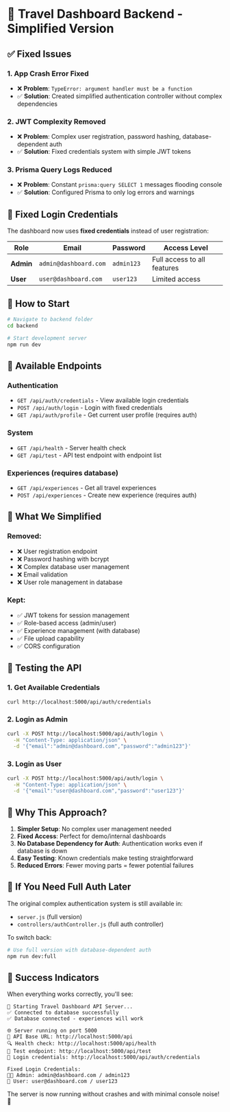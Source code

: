 # 🚀 Travel Dashboard Backend - Simplified Version

## ✅ Fixed Issues

### 1. **App Crash Error Fixed**
- ❌ **Problem**: `TypeError: argument handler must be a function` 
- ✅ **Solution**: Created simplified authentication controller without complex dependencies

### 2. **JWT Complexity Removed**
- ❌ **Problem**: Complex user registration, password hashing, database-dependent auth
- ✅ **Solution**: Fixed credentials system with simple JWT tokens

### 3. **Prisma Query Logs Reduced**
- ❌ **Problem**: Constant `prisma:query SELECT 1` messages flooding console
- ✅ **Solution**: Configured Prisma to only log errors and warnings

## 🔑 Fixed Login Credentials

The dashboard now uses **fixed credentials** instead of user registration:

| Role  | Email | Password | Access Level |
|-------|-------|----------|-------------|
| **Admin** | `admin@dashboard.com` | `admin123` | Full access to all features |
| **User** | `user@dashboard.com` | `user123` | Limited access |

## 🚀 How to Start

```bash
# Navigate to backend folder
cd backend

# Start development server
npm run dev
```

## 📡 Available Endpoints

### Authentication
- `GET /api/auth/credentials` - View available login credentials
- `POST /api/auth/login` - Login with fixed credentials
- `GET /api/auth/profile` - Get current user profile (requires auth)

### System
- `GET /api/health` - Server health check
- `GET /api/test` - API test endpoint with endpoint list

### Experiences (requires database)
- `GET /api/experiences` - Get all travel experiences
- `POST /api/experiences` - Create new experience (requires auth)

## 🔧 What We Simplified

### Removed:
- ❌ User registration endpoint
- ❌ Password hashing with bcrypt
- ❌ Complex database user management
- ❌ Email validation
- ❌ User role management in database

### Kept:
- ✅ JWT tokens for session management
- ✅ Role-based access (admin/user)
- ✅ Experience management (with database)
- ✅ File upload capability
- ✅ CORS configuration

## 🧪 Testing the API

### 1. Get Available Credentials
```bash
curl http://localhost:5000/api/auth/credentials
```

### 2. Login as Admin
```bash
curl -X POST http://localhost:5000/api/auth/login \
  -H "Content-Type: application/json" \
  -d '{"email":"admin@dashboard.com","password":"admin123"}'
```

### 3. Login as User
```bash
curl -X POST http://localhost:5000/api/auth/login \
  -H "Content-Type: application/json" \
  -d '{"email":"user@dashboard.com","password":"user123"}'
```

## 🎯 Why This Approach?

1. **Simpler Setup**: No complex user management needed
2. **Fixed Access**: Perfect for demo/internal dashboards
3. **No Database Dependency for Auth**: Authentication works even if database is down
4. **Easy Testing**: Known credentials make testing straightforward
5. **Reduced Errors**: Fewer moving parts = fewer potential failures

## 🔄 If You Need Full Auth Later

The original complex authentication system is still available in:
- `server.js` (full version)
- `controllers/authController.js` (full auth controller)

To switch back:
```bash
# Use full version with database-dependent auth
npm run dev:full
```

## 🌟 Success Indicators

When everything works correctly, you'll see:
```
🚀 Starting Travel Dashboard API Server...
✅ Connected to database successfully
✅ Database connected - experiences will work

🌐 Server running on port 5000
📍 API Base URL: http://localhost:5000/api
🔍 Health check: http://localhost:5000/api/health
🧪 Test endpoint: http://localhost:5000/api/test
🔑 Login credentials: http://localhost:5000/api/auth/credentials

Fixed Login Credentials:
👨‍💼 Admin: admin@dashboard.com / admin123
👤 User: user@dashboard.com / user123
```

The server is now running without crashes and with minimal console noise! 🎉